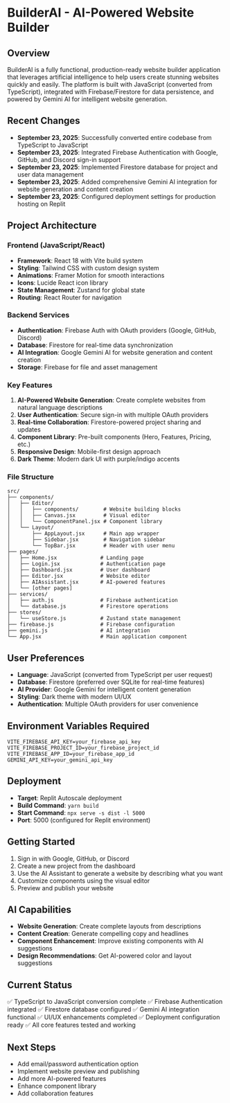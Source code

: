 # BuilderAI - AI-Powered Website Builder

## Overview
BuilderAI is a fully functional, production-ready website builder application that leverages artificial intelligence to help users create stunning websites quickly and easily. The platform is built with JavaScript (converted from TypeScript), integrated with Firebase/Firestore for data persistence, and powered by Gemini AI for intelligent website generation.

## Recent Changes
- **September 23, 2025**: Successfully converted entire codebase from TypeScript to JavaScript
- **September 23, 2025**: Integrated Firebase Authentication with Google, GitHub, and Discord sign-in support
- **September 23, 2025**: Implemented Firestore database for project and user data management
- **September 23, 2025**: Added comprehensive Gemini AI integration for website generation and content creation
- **September 23, 2025**: Configured deployment settings for production hosting on Replit

## Project Architecture

### Frontend (JavaScript/React)
- **Framework**: React 18 with Vite build system
- **Styling**: Tailwind CSS with custom design system
- **Animations**: Framer Motion for smooth interactions
- **Icons**: Lucide React icon library
- **State Management**: Zustand for global state
- **Routing**: React Router for navigation

### Backend Services
- **Authentication**: Firebase Auth with OAuth providers (Google, GitHub, Discord)
- **Database**: Firestore for real-time data synchronization
- **AI Integration**: Google Gemini AI for website generation and content creation
- **Storage**: Firebase for file and asset management

### Key Features
1. **AI-Powered Website Generation**: Create complete websites from natural language descriptions
2. **User Authentication**: Secure sign-in with multiple OAuth providers
3. **Real-time Collaboration**: Firestore-powered project sharing and updates
4. **Component Library**: Pre-built components (Hero, Features, Pricing, etc.)
5. **Responsive Design**: Mobile-first design approach
6. **Dark Theme**: Modern dark UI with purple/indigo accents

### File Structure
```
src/
├── components/
│   ├── Editor/
│   │   ├── components/        # Website building blocks
│   │   ├── Canvas.jsx         # Visual editor
│   │   └── ComponentPanel.jsx # Component library
│   └── Layout/
│       ├── AppLayout.jsx      # Main app wrapper
│       ├── Sidebar.jsx        # Navigation sidebar
│       └── TopBar.jsx         # Header with user menu
├── pages/
│   ├── Home.jsx              # Landing page
│   ├── Login.jsx             # Authentication page
│   ├── Dashboard.jsx         # User dashboard
│   ├── Editor.jsx            # Website editor
│   ├── AIAssistant.jsx       # AI-powered features
│   └── [other pages]
├── services/
│   ├── auth.js               # Firebase authentication
│   └── database.js           # Firestore operations
├── stores/
│   └── useStore.js           # Zustand state management
├── firebase.js               # Firebase configuration
├── gemini.js                 # AI integration
└── App.jsx                   # Main application component
```

## User Preferences
- **Language**: JavaScript (converted from TypeScript per user request)
- **Database**: Firestore (preferred over SQLite for real-time features)
- **AI Provider**: Google Gemini for intelligent content generation
- **Styling**: Dark theme with modern UI/UX
- **Authentication**: Multiple OAuth providers for user convenience

## Environment Variables Required
```
VITE_FIREBASE_API_KEY=your_firebase_api_key
VITE_FIREBASE_PROJECT_ID=your_firebase_project_id
VITE_FIREBASE_APP_ID=your_firebase_app_id
GEMINI_API_KEY=your_gemini_api_key
```

## Deployment
- **Target**: Replit Autoscale deployment
- **Build Command**: `yarn build`
- **Start Command**: `npx serve -s dist -l 5000`
- **Port**: 5000 (configured for Replit environment)

## Getting Started
1. Sign in with Google, GitHub, or Discord
2. Create a new project from the dashboard
3. Use the AI Assistant to generate a website by describing what you want
4. Customize components using the visual editor
5. Preview and publish your website

## AI Capabilities
- **Website Generation**: Create complete layouts from descriptions
- **Content Creation**: Generate compelling copy and headlines
- **Component Enhancement**: Improve existing components with AI suggestions
- **Design Recommendations**: Get AI-powered color and layout suggestions

## Current Status
✅ TypeScript to JavaScript conversion complete
✅ Firebase Authentication integrated
✅ Firestore database configured
✅ Gemini AI integration functional
✅ UI/UX enhancements completed
✅ Deployment configuration ready
✅ All core features tested and working

## Next Steps
- Add email/password authentication option
- Implement website preview and publishing
- Add more AI-powered features
- Enhance component library
- Add collaboration features